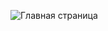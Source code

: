 ![Главная страница](https://github.com/StepanLavelin/Organizer.web/assets/154459431/4b078872-f1ea-4951-8638-b69da6e61278)
